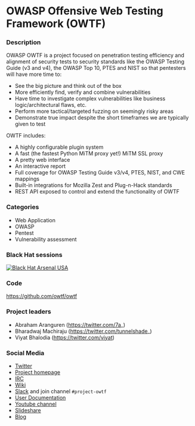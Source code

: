 # OWASP Offensive Web Testing Framework (OWTF)

### Description
OWASP OWTF is a project focused on penetration testing efficiency and alignment of security tests to security standards like the OWASP Testing Guide (v3 and v4), the OWASP Top 10, PTES and NIST so that pentesters will have more time to:

* See the big picture and think out of the box
* More efficiently find, verify and combine vulnerabilities
* Have time to investigate complex vulnerabilities like business logic/architectural flaws, etc.
* Perform more tactical/targeted fuzzing on seemingly risky areas
* Demonstrate true impact despite the short timeframes we are typically given to test

OWTF includes:
* A highly configurable plugin system
* A fast (the fastest Python MiTM proxy yet!) MiTM SSL proxy
* A pretty web interface
* An interactive report
* Full coverage for OWASP Testing Guide v3/v4, PTES, NIST, and CWE mappings
* Built-in integrations for Mozilla Zest and Plug-n-Hack standards
* REST API exposed to control and extend the functionality of OWTF

### Categories

* Web Application
* OWASP
* Pentest
* Vulnerability assessment

### Black Hat sessions

[![Black Hat Arsenal USA](https://rawgit.com/toolswatch/badges/master/arsenal/2017.svg)](http://www.toolswatch.org/2017/06/the-black-hat-arsenal-usa-2017-phenomenal-line-up-announced/)

### Code
https://github.com/owtf/owtf

### Project leaders

- Abraham Aranguren (https://twitter.com/7a_)
- Bharadwaj Machiraju (https://twitter.com/tunnelshade_)
- Viyat Bhalodia (https://twitter.com/viyat)


### Social Media

* [Twitter](https://twitter.com/owtfp)
* [Project homepage](http://owtf.github.io/)
* [IRC](http://webchat.freenode.net/?randomnick=1&channels=%23owtf&prompt=1&uio=MTE9MjM20f)
* [Wiki](https://www.owasp.org/index.php/OWASP_OWTF)
* [Slack](https://owasp.herokuapp.com) and join channel `#project-owtf`
* [User Documentation](http://docs.owtf.org/en/latest/)
* [Youtube channel](https://www.youtube.com/user/owtfproject)
* [Slideshare](http://www.slideshare.net/abrahamaranguren/presentations)
* [Blog](http://blog.7-a.org/search/label/OWTF)

